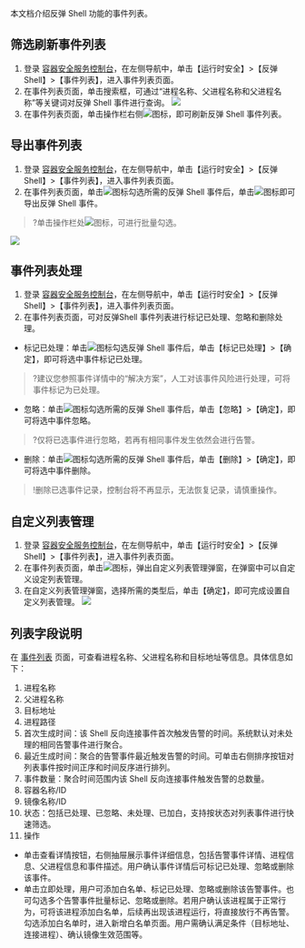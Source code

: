 本文档介绍反弹 Shell 功能的事件列表。

## 筛选刷新事件列表
1. 登录 [容器安全服务控制台](https://console.cloud.tencent.com/tcss)，在左侧导航中，单击【运行时安全】>【反弹 Shell】>【事件列表】，进入事件列表页面。
2. 在事件列表页面，单击搜索框，可通过“进程名称、父进程名称和父进程名称”等关键词对反弹 Shell 事件进行查询。
![](https://main.qcloudimg.com/raw/7ad1b5d6b3b8873c527fee57ffe4fc5d.png)
3. 在事件列表页面，单击操作栏右侧![](https://main.qcloudimg.com/raw/84b6cc4d2eabf9ed7fc0bea43503bb1d.png)图标，即可刷新反弹 Shell 事件列表。

## 导出事件列表
1. 登录 [容器安全服务控制台](https://console.cloud.tencent.com/tcss)，在左侧导航中，单击【运行时安全】>【反弹 Shell】>【事件列表】，进入事件列表页面。
2. 在事件列表页面，单击![](https://main.qcloudimg.com/raw/21ff3bd68750cb41c5ce662a24629cb3.png)图标勾选所需的反弹 Shell 事件后，单击![](https://main.qcloudimg.com/raw/24d375a75e4ee95c77910d101f7203dd.png)图标即可导出反弹 Shell 事件。
>?单击操作栏处![](https://main.qcloudimg.com/raw/21ff3bd68750cb41c5ce662a24629cb3.png)图标，可进行批量勾选。
>
![](https://main.qcloudimg.com/raw/3b6377fb6ae599c5a955d3a92d94c69e.png)

## 事件列表处理
1. 登录 [容器安全服务控制台](https://console.cloud.tencent.com/tcss)，在左侧导航中，单击【运行时安全】>【反弹 Shell】>【事件列表】，进入事件列表页面。
2. 在事件列表页面，可对反弹Shell 事件列表进行标记已处理、忽略和删除处理。
 - 标记已处理：单击![](https://main.qcloudimg.com/raw/21ff3bd68750cb41c5ce662a24629cb3.png)图标勾选反弹 Shell 事件后，单击【标记已处理】>【确定】，即可将选中事件标记已处理。
 >?建议您参照事件详情中的“解决方案”，人工对该事件风险进行处理，可将事件标记为已处理。
 - 忽略：单击![](https://main.qcloudimg.com/raw/21ff3bd68750cb41c5ce662a24629cb3.png)图标勾选所需的反弹 Shell 事件后，单击【忽略】>【确定】，即可将选中事件忽略。
>?仅将已选事件进行忽略，若再有相同事件发生依然会进行告警。
 - 删除：单击![](https://main.qcloudimg.com/raw/21ff3bd68750cb41c5ce662a24629cb3.png)图标勾选所需的反弹 Shell 事件后，单击【删除】>【确定】，即可将选中事件删除。
>!删除已选事件记录，控制台将不再显示，无法恢复记录，请慎重操作。

## 自定义列表管理
1. 登录 [容器安全服务控制台](https://console.cloud.tencent.com/tcss)，在左侧导航中，单击【运行时安全】>【反弹 Shell】>【事件列表】，进入事件列表页面。
2. 在事件列表页面，单击![](https://main.qcloudimg.com/raw/d42b27540eef9bf90a9e30f96b500bf3.png)图标，弹出自定义列表管理弹窗，在弹窗中可以自定义设定列表管理。
3. 在自定义列表管理弹窗，选择所需的类型后，单击【确定】，即可完成设置自定义列表管理。
![](https://main.qcloudimg.com/raw/8f1ae8d5fb7dbe9cdd231ee3975d3e6f.png)

## 列表字段说明
在 [事件列表](https://console.cloud.tencent.com/tcss/runtime/reverseShell) 页面，可查看进程名称、父进程名称和目标地址等信息。具体信息如下：
1. 进程名称
2. 父进程名称
3. 目标地址
4. 进程路径
5. 首次生成时间：该 Shell 反向连接事件首次触发告警的时间。系统默认对未处理的相同告警事件进行聚合。
6. 最近生成时间：聚合的告警事件最近触发告警的时间。可单击右侧排序按钮对列表事件按时间正序和时间反序进行排列。
7. 事件数量：聚合时间范围内该 Shell 反向连接事件触发告警的总数量。
8. 容器名称/ID
9. 镜像名称/ID
10. 状态：包括已处理、已忽略、未处理、已加白，支持按状态对列表事件进行快速筛选。
11. 操作
  - 单击查看详情按钮，右侧抽屉展示事件详细信息，包括告警事件详情、进程信息、父进程信息和事件描述。用户确认事件详情后可标记已处理、忽略或删除该事件。
  - 单击立即处理，用户可添加白名单、标记已处理、忽略或删除该告警事件。也可勾选多个告警事件批量标记、忽略或删除。若用户确认该进程属于正常行为，可将该进程添加白名单，后续再出现该进程运行，将直接放行不再告警。勾选添加白名单时，进入新增白名单页面。用户需确认满足条件（目标地址、连接进程）、确认镜像生效范围等。
